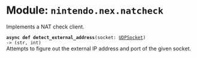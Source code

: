 
# Module: <code>nintendo.nex.natcheck</code>

Implements a NAT check client.

<code>**async def detect_external_address**(socket: [UDPSocket](https://anynet.readthedocs.io/en/latest/reference/udp/#udpsocket)) -> (str, int)</code><br>
<span class="docs">Attempts to figure out the external IP address and port of the given socket.</span>
